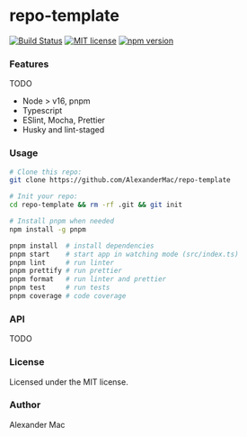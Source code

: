 # repo-template

[![Build Status](https://github.com/AlexanderMac/repo-template/workflows/CI/badge.svg)](https://github.com/AlexanderMac/repo-template/actions?query=workflow%3ACI)
[![MIT license](https://img.shields.io/badge/license-MIT-brightgreen.svg)](https://opensource.org/licenses/MIT)
[![npm version](https://badge.fury.io/js/repo-template.svg)](https://badge.fury.io/js/repo-template)

### Features
TODO
- Node > v16, pnpm
- Typescript
- ESlint, Mocha, Prettier
- Husky and lint-staged

### Usage
```sh
# Clone this repo:
git clone https://github.com/AlexanderMac/repo-template

# Init your repo:
cd repo-template && rm -rf .git && git init

# Install pnpm when needed
npm install -g pnpm

pnpm install  # install dependencies
pnpm start    # start app in watching mode (src/index.ts)
pnpm lint     # run linter
pnpm prettify # run prettier
pnpm format   # run linter and prettier
pnpm test     # run tests
pnpm coverage # code coverage
```

### API
TODO

### License
Licensed under the MIT license.

### Author
Alexander Mac
